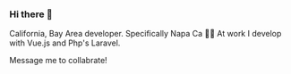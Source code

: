 ### Hi there 👋

<!--
**liamcclane/liamcclane** is a ✨ _special_ ✨ repository because its `README.md` (this file) appears on your GitHub profile.

Here are some ideas to get you started:

- 🔭 I’m currently working on ...
- 🌱 I’m currently learning ...
- 👯 I’m looking to collaborate on ...
- 🤔 I’m looking for help with ...
- 💬 Ask me about ...
- 📫 How to reach me: ...
- 😄 Pronouns: ...
- ⚡ Fun fact: ...
-->

California, Bay Area developer. Specifically Napa Ca 🍇🌞
At work I develop with Vue.js and Php's Laravel.

Message me to collabrate!
